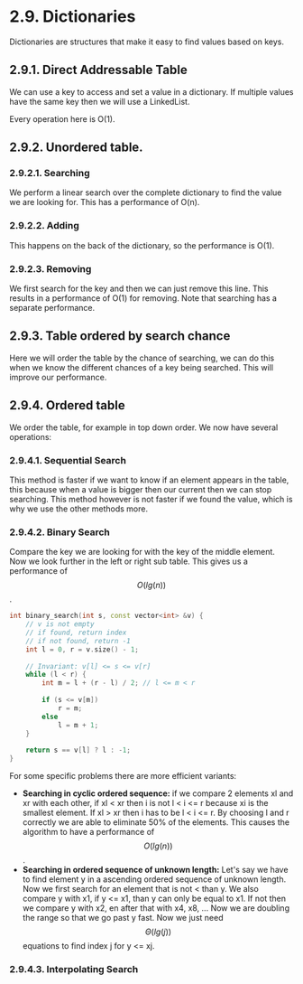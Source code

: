# 2.9. Dictionaries
Dictionaries are structures that make it easy to find values based on keys.

## 2.9.1. Direct Addressable Table
We can use a key to access and set a value in a dictionary. If multiple values have the same key then we will use a LinkedList.

Every operation here is O(1).

## 2.9.2. Unordered table.
### 2.9.2.1. Searching
We perform a linear search over the complete dictionary to find the value we are looking for. This has a performance of O(n).

### 2.9.2.2. Adding
This happens on the back of the dictionary, so the performance is O(1).

### 2.9.2.3. Removing
We first search for the key and then we can just remove this line. This results in a performance of O(1) for removing. Note that searching has a separate performance.

## 2.9.3. Table ordered by search chance
Here we will order the table by the chance of searching, we can do this when we know the different chances of a key being searched. This will improve our performance.

## 2.9.4. Ordered table
We order the table, for example in top down order. We now have several operations:

### 2.9.4.1. Sequential Search
This method is faster if we want to know if an element appears in the table, this because when a value is bigger then our current then we can stop searching. This method however is not faster if we found the value, which is why we use the other methods more.

### 2.9.4.2. Binary Search
Compare the key we are looking for with the key of the middle element. Now we look further in the left or right sub table. This gives us a performance of $$O(lg(n))$$.

```c++
int binary_search(int s, const vector<int> &v) {
    // v is not empty
    // if found, return index
    // if not found, return -1
    int l = 0, r = v.size() - 1;
    
    // Invariant: v[l] <= s <= v[r]
    while (l < r) {
        int m = l + (r - l) / 2; // l <= m < r
        
        if (s <= v[m]) 
            r = m;
        else
            l = m + 1;
    }
    
    return s == v[l] ? l : -1;
}
```

For some specific problems there are more efficient variants:

* **Searching in cyclic ordered sequence:** if we compare 2 elements xl and xr with each other, if xl < xr then i is not l < i <= r because xi is the smallest element. If xl > xr then i has to be l < i <= r. By choosing l and r correctly we are able to eliminate 50% of the elements. This causes the algorithm to have a performance of $$O(lg(n))$$.
* **Searching in ordered sequence of unknown length:** Let's say we have to find element y in a ascending ordered sequence of unknown length. Now we first search for an element that is not < than y. We also compare y with x1, if y <= x1, than y can only be equal to x1. If not then we compare y with x2, en after that with x4, x8, ... Now we are doubling the range so that we go past y fast. Now we just need $$\Theta(lg(j))$$ equations to find index j for y <= xj.

### 2.9.4.3. Interpolating Search